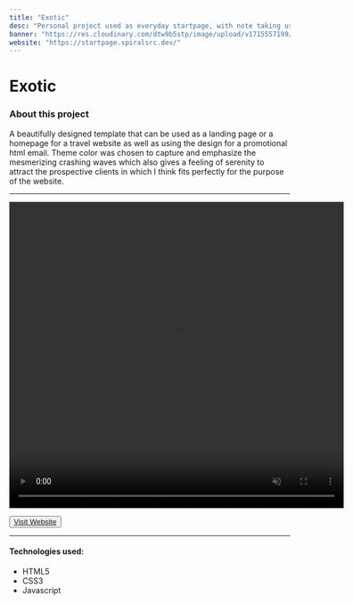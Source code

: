 ```yaml
---
title: "Exotic"
desc: "Personal project used as everyday startpage, with note taking using in-app rich text editor and link sources."
banner: "https://res.cloudinary.com/dtw9b5stp/image/upload/v1715557199/portfolioassets/axxhy7jf1sagsmf4abvj.png"
website: "https://startpage.spiralsrc.dev/"
---
```


# Exotic

### About this project

A beautifully designed template that can be used as a landing page or a homepage for a travel website as well as using the design for a promotional html email. Theme color was chosen to capture and emphasize the mesmerizing crashing waves which also gives a feeling of serenity to attract the prospective clients in which I think fits perfectly for the purpose of the website.

---

<video width="600" height="550" controls muted>
    <source src="https://res.cloudinary.com/dtw9b5stp/video/upload/v1715566171/portfolioassets/loephlml0tdxczq9nkox.mp4" type="video/mp4">
</video>

<button>[Visit Website](https://startpage.spiralsrc.dev/)</button>

---

#### Technologies used:

- HTML5
- CSS3
- Javascript
